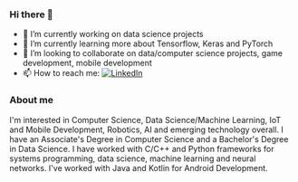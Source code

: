 ### Hi there 👋
- 🔭 I’m currently working on data science projects
- 🌱 I’m currently learning more about Tensorflow, Keras and PyTorch
- 👯 I’m looking to collaborate on data/computer science projects, game development, mobile development 
- 📫 How to reach me: [![LinkedIn](https://img.shields.io/badge/LinkedIn-Ronny-blue)](https://www.linkedin.com/in/ronny-toribio-cs-ds/)

### About me
I'm interested in Computer Science, Data Science/Machine Learning, IoT and Mobile Development, Robotics, AI and emerging technology overall. I have an Associate's Degree in Computer Science and a Bachelor's Degree in Data Science. I have worked with C/C++ and Python frameworks for systems programming, data science, machine learning and neural networks. I've worked with Java and Kotlin for Android Development.
